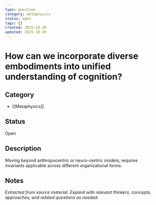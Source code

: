 ```yaml
---
type: question
category: metaphysics
status: open
tags: []
created: 2025-10-20
updated: 2025-10-20
---
```


# How can we incorporate diverse embodiments into unified understanding of cognition?

## Category

- [[Metaphysics]]

## Status

Open

## Description

Moving beyond anthropocentric or neuro-centric models; requires invariants applicable across different organizational forms.

## Notes

*Extracted from source material. Expand with relevant thinkers, concepts, approaches, and related questions as needed.*
